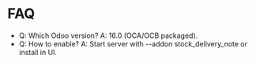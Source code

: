 # FAQ

- Q: Which Odoo version? A: 16.0 (OCA/OCB packaged).
- Q: How to enable? A: Start server with --addon stock_delivery_note or install in UI.
